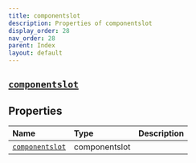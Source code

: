```yaml
---
title: componentslot
description: Properties of componentslot
display_order: 28
nav_order: 28
parent: Index
layout: default
---
```


##  [`componentslot`](./componentslot.html) 
## Properties
| Name | Type | Description |
|:-----|:-----|:------------|
| [`componentslot`](./componentslot.html) | componentslot |  |


